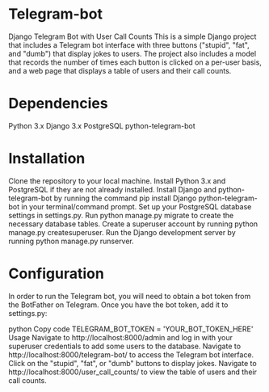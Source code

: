 # Telegram-bot
Django Telegram Bot with User Call Counts
This is a simple Django project that includes a Telegram bot interface with three buttons ("stupid", "fat", and "dumb") that display jokes to users. The project also includes a model that records the number of times each button is clicked on a per-user basis, and a web page that displays a table of users and their call counts.

# Dependencies
Python 3.x
Django 3.x
PostgreSQL
python-telegram-bot

# Installation
Clone the repository to your local machine.
Install Python 3.x and PostgreSQL if they are not already installed.
Install Django and python-telegram-bot by running the command pip install Django python-telegram-bot in your terminal/command prompt.
Set up your PostgreSQL database settings in settings.py.
Run python manage.py migrate to create the necessary database tables.
Create a superuser account by running python manage.py createsuperuser.
Run the Django development server by running python manage.py runserver.


# Configuration
In order to run the Telegram bot, you will need to obtain a bot token from the BotFather on Telegram. Once you have the bot token, add it to settings.py:

python
Copy code
TELEGRAM_BOT_TOKEN = 'YOUR_BOT_TOKEN_HERE'
Usage
Navigate to http://localhost:8000/admin and log in with your superuser credentials to add some users to the database.
Navigate to http://localhost:8000/telegram-bot/ to access the Telegram bot interface. Click on the "stupid", "fat", or "dumb" buttons to display jokes.
Navigate to http://localhost:8000/user_call_counts/ to view the table of users and their call counts.


